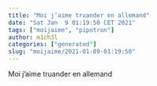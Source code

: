 ```yaml
---
title: "Moi j’aime truander en allemand"
date: "Sat Jan  9 01:19:50 CET 2021"
tags: ["moijaime", "pipotron"]
author: m1ch3l
categories: ["generated"]
slug: "moijaime/2021-01-09-01:19:50"
---
```


Moi j’aime truander en allemand
